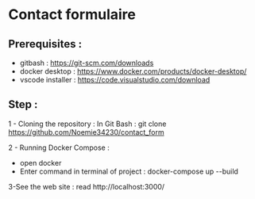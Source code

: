 # Contact formulaire

## Prerequisites :

- gitbash : https://git-scm.com/downloads
- docker desktop : https://www.docker.com/products/docker-desktop/
- vscode installer : https://code.visualstudio.com/download

## Step : 

1 - Cloning the repository :
In Git Bash : git clone https://github.com/Noemie34230/contact_form

2 - Running Docker Compose :
- open docker
- Enter command in terminal of project : 
    docker-compose up --build

3-See the web site :
read http://localhost:3000/


